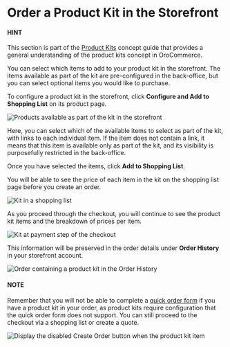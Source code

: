<a id="storefront-guide-orders-kits"></a>

# Order a Product Kit in the Storefront

#### HINT
This section is part of the [Product Kits](../../concept-guides/catalog-promotions/product-management/kits-concept.md#concept-guides-product-management-kits) concept guide that provides a general understanding of the product kits concept in OroCommerce.

You can select which items to add to your product kit in the storefront. The items available as part of the kit are pre-configured in the back-office, but you can select optional items you would like to purchase.

To configure a product kit in the storefront, click **Configure and Add to Shopping List** on its product page.

![Products available as part of the kit in the storefront](user/img/products/products/kits/kit-front-configure.png)

Here, you can select which of the available items to select as part of the kit, with links to each individual item. If the item does not contain a link, it means that this item is available only as part of the kit, and its visibility is purposefully restricted in the back-office.

Once you have selected the items, click **Add to Shopping List**.

You will be able to see the price of each item in the kit on the shopping list page before you create an order.

![Kit in a shopping list](user/img/products/products/kits/kit-sl.png)

As you proceed through the checkout, you will continue to see the product kit items and the breakdown of prices per item.

![Kit at payment step of the checkout](user/img/products/products/kits/kit-checkout.png)

This information will be preserved in the order details under **Order History** in your storefront account.

![Order containing a product kit in the Order History](user/img/products/products/kits/kit-order-history.png)

#### NOTE
Remember that you will not be able to complete a [quick order form](../quick-order-form.md#frontstore-guide-orders-quick-order) if you have a product kit in your order, as product kits require configuration that the quick order form does not support. You can still proceed to the checkout via a shopping list or create a quote.

![Display the disabled Create Order button when the product kit item](user/img/storefront/orders/product-kits-in-quick-order-form.png)
